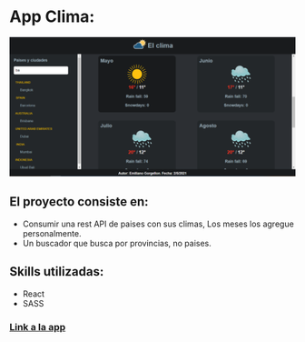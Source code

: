 # App Clima:

[![Clima](https://github.com/EmilianoGorgellon/EmilianoGorgellon.github.io/blob/master/assets/images/proyecto-1.PNG?raw=true "Clima")](https://github.com/EmilianoGorgellon/EmilianoGorgellon.github.io/blob/master/assets/images/proyecto-1.PNG?raw=true "Clima")


## El proyecto consiste en:
- Consumir una rest API de paises con sus climas, Los meses los agregue personalmente.
- Un buscador que busca por provincias, no paises.

## Skills utilizadas: 
- React
- SASS

### [Link a la app](https://react-app-clima.herokuapp.com/ "Link a la app")
